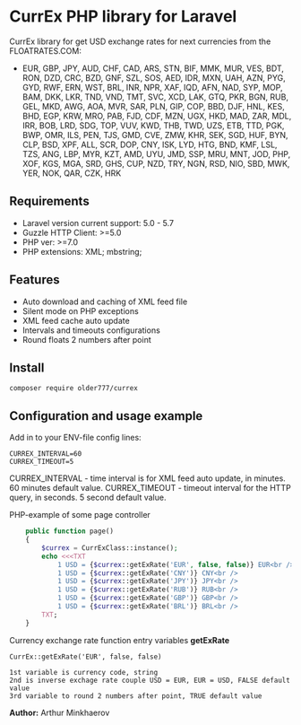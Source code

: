 # CurrEx PHP library for Laravel

CurrEx library for get USD exchange rates for next currencies from the FLOATRATES.COM:
  - EUR, GBP, JPY, AUD, CHF, CAD, ARS, STN, BIF, MMK, MUR, VES, BDT, RON, DZD, CRC, BZD, GNF, SZL, SOS, AED, IDR, MXN, UAH, AZN, PYG, GYD, RWF, ERN, WST, BRL, INR, NPR, XAF, IQD, AFN, NAD, SYP, MOP, BAM, DKK, LKR, TND, VND, TMT, SVC, XCD, LAK, GTQ, PKR, BGN, RUB, GEL, MKD, AWG, AOA, MVR, SAR, PLN, GIP, COP, BBD, DJF, HNL, KES, BHD, EGP, KRW, MRO, PAB, FJD, CDF, MZN, UGX, HKD, MAD, ZAR, MDL, IRR, BOB, LRD, SDG, TOP, VUV, KWD, THB, TWD, UZS, ETB, TTD, PGK, BWP, OMR, ILS, PEN, TJS, GMD, CVE, ZMW, KHR, SEK, SGD, HUF, BYN, CLP, BSD, XPF, ALL, SCR, DOP, CNY, ISK, LYD, HTG, BND, KMF, LSL, TZS, ANG, LBP, MYR, KZT, AMD, UYU, JMD, SSP, MRU, MNT, JOD, PHP, XOF, KGS, MGA, SRD, GHS, CUP, NZD, TRY, NGN, RSD, NIO, SBD, MWK, YER, NOK, QAR, CZK, HRK

## Requirements

- Laravel version current support: 5.0 - 5.7
- Guzzle HTTP Client: >=5.0
- PHP ver: >=7.0
- PHP extensions: XML; mbstring;

## Features

- Auto download and caching of XML feed file
- Silent mode on PHP exceptions
- XML feed cache auto update
- Intervals and timeouts configurations
- Round floats 2 numbers after point

## Install

    composer require older777/currex

## Configuration and usage example

Add in to your ENV-file config lines:

    CURREX_INTERVAL=60 
    CURREX_TIMEOUT=5

CURREX_INTERVAL - time interval is for XML feed auto update, in minutes. 60 minutes default value.
CURREX_TIMEOUT - timeout interval for the HTTP query, in seconds. 5 second default value.

PHP-example of some page controller

```php
    public function page()
    {
        $currex = CurrExClass::instance();
        echo <<<TXT
            1 USD = {$currex::getExRate('EUR', false, false)} EUR<br />
            1 USD = {$currex::getExRate('CNY')} CNY<br />
            1 USD = {$currex::getExRate('JPY')} JPY<br />
            1 USD = {$currex::getExRate('RUB')} RUB<br />
            1 USD = {$currex::getExRate('GBP')} GBP<br />
            1 USD = {$currex::getExRate('BRL')} BRL<br />
        TXT;
    }
```

Currency exchange rate function entry variables **getExRate**

    CurrEx::getExRate('EUR', false, false)
    
    1st variable is currency code, string
    2nd is inverse exchage rate couple USD = EUR, EUR = USD, FALSE default value
    3rd variable to round 2 numbers after point, TRUE default value

**Author:** Arthur Minkhaerov
